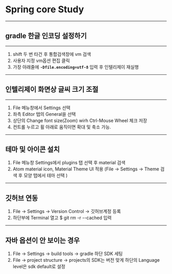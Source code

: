 # Spring core Study

--- 
## gradle 한글 인코딩 설정하기

---

1. shift 두 번 타건 후 통합검색창에 vm 검색 
2. 사용자 지정 vm옵션 편집 클릭
3. 가장 아래줄에 **`-Dfile.encoding=utf-8`** 입력 후 인텔리제이 재실행

---

## 인텔리제이 화면상 글씨 크기 조절

---

1. File 메뉴창에서 Settings 선택
2. 좌측 Editor 탭의 General을 선택
3. 상단의 Change font size(Zoom) wirh Ctrl-Mouse Wheel 체크 저장
4. 컨트롤 누르고 휠 아래로 움직이면 확대 및 축소 가능. 

---

## 테마 및 아이콘 설치

1. File 메뉴창 Settings에서 plugins 탭 선택 후 material 검색 
2. Atom material icon, Material Theme UI 적용
   (File -> Settings -> Theme 검색 후 모양 탭에서 테마 선택 )

---
## 깃허브 연동

1. File -> Settings -> Version Control -> 깃허브계정 등록
2. 하단부에 Terminal 열고 $ git rm -r --cached 입력 

---

## 자바 옵션이 안 보이는 경우

1. File -> Settings -> build tools -> gradle 하단 SDK 세팅
2. File -> project structure -> projects의 SDK는 버전 맞게
   하단의 Language level은 sdk default로 설정






